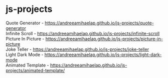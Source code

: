 # js-projects

Quote Generator - https://andreeamihaelap.github.io/js-projects/quote-generator \
Infinite Scroll - https://andreeamihaelap.github.io/js-projects/infinite-scroll \
Picture In Picture - https://andreeamihaelap.github.io/js-projects/picture-in-picture \
Joke Teller - https://andreeamihaelap.github.io/js-projects/joke-teller \
Light Dark Mode - https://andreeamihaelap.github.io/js-projects/light-dark-mode \
Animated Template - https://andreeamihaelap.github.io/js-projects/animated-template/


